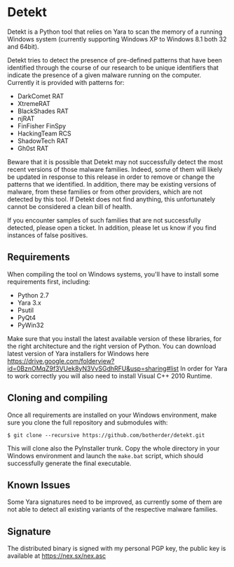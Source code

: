 Detekt
======

Detekt is a Python tool that relies on Yara to scan the memory of a running Windows system (currently supporting Windows XP to Windows 8.1 both 32 and 64bit).

Detekt tries to detect the presence of pre-defined patterns that have been identified through the course of our research to be unique identifiers that indicate the presence of a given malware running on the computer. Currently it is provided with patterns for:

- DarkComet RAT
- XtremeRAT
- BlackShades RAT
- njRAT
- FinFisher FinSpy
- HackingTeam RCS
- ShadowTech RAT
- Gh0st RAT

Beware that it is possible that Detekt may not successfully detect the most recent versions of those malware families. Indeed, some of them will likely be updated in response to this release in order to remove or change the patterns that we identified. In addition, there may be existing versions of malware, from these families or from other providers, which are not detected by this tool. If Detekt does not find anything, this unfortunately cannot be considered a clean bill of health.

If you encounter samples of such families that are not successfully detected, please open a ticket. In addition, please let us know if you find instances of false positives.

Requirements
------------

When compiling the tool on Windows systems, you'll have to install some requirements first, including:

- Python 2.7
- Yara 3.x
- Psutil
- PyQt4
- PyWin32

Make sure that you install the latest available version of these libraries, for the right architecture and the right version of Python.
You can download latest version of Yara installers for Windows here https://drive.google.com/folderview?id=0BznOMqZ9f3VUek8yN3VvSGdhRFU&usp=sharing#list
In order for Yara to work correctly you will also need to install Visual C++ 2010 Runtime.

Cloning and compiling
---------------------

Once all requirements are installed on your Windows environment, make sure you clone the full repository and submodules with:

    $ git clone --recursive https://github.com/botherder/detekt.git

This will clone also the PyInstaller trunk. Copy the whole directory in your Windows environment and launch the ``make.bat`` script, which should successfully generate the final executable.

Known Issues
------------

Some Yara signatures need to be improved, as currently some of them are not able to detect all existing variants of the respective malware families.

Signature
---------

The distributed binary is signed with my personal PGP key, the public key is available at https://nex.sx/nex.asc

